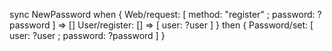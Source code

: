 sync NewPassword
when {
  Web/request: [
    method: "register" ;
    password: ?password ]
    => []
  User/register: []
    => [ user: ?user ] }
then {
  Password/set: [
    user: ?user ;
    password: ?password ] }
